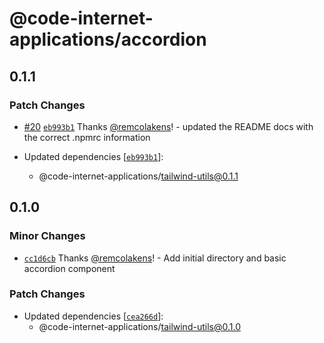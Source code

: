 # @code-internet-applications/accordion

## 0.1.1

### Patch Changes

- [#20](https://github.com/code-internet-applications/cbt-hydrogen/pull/20)
  [`eb993b1`](https://github.com/code-internet-applications/cbt-hydrogen/commit/eb993b116ef734fed100fcce9094eb9d7965d528)
  Thanks [@remcolakens](https://github.com/remcolakens)! - updated the README
  docs with the correct .npmrc information

- Updated dependencies
  [[`eb993b1`](https://github.com/code-internet-applications/cbt-hydrogen/commit/eb993b116ef734fed100fcce9094eb9d7965d528)]:
  - @code-internet-applications/tailwind-utils@0.1.1

## 0.1.0

### Minor Changes

- [`cc1d6cb`](https://github.com/code-internet-applications/cbt-hydrogen/commit/cc1d6cb115d1b4d95eff3ead54ba8d3d621e9597)
  Thanks [@remcolakens](https://github.com/remcolakens)! - Add initial directory
  and basic accordion component

### Patch Changes

- Updated dependencies
  [[`cea266d`](https://github.com/code-internet-applications/cbt-hydrogen/commit/cea266d08918451795282bee08933204430457b5)]:
  - @code-internet-applications/tailwind-utils@0.1.0
